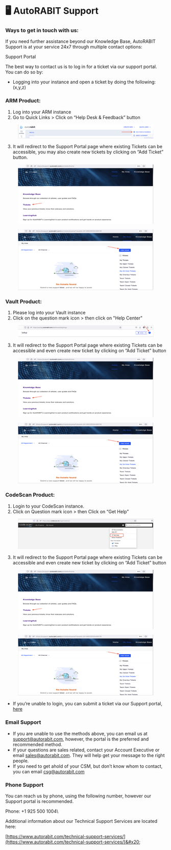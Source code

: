 # 🖥️ AutoRABIT Support

### Ways to get in touch with us:

If you need further assistance beyond our Knowledge Base, AutoRABIT Support is at your service 24x7 through multiple contact options:

Support Portal

The best way to contact us is to log in for a ticket via our support portal. You can do so by:

* Logging into your instance and open a ticket by doing the following: (x,y,z)

### ARM Product:

1. Log into your ARM instance
2. Go to Quick Links > Click on “Help Desk & Feedback” button

<figure><img src="../../.gitbook/assets/image (33).png" alt=""><figcaption></figcaption></figure>

3. It will redirect to the Support Portal page where existing Tickets can be accessible, you may also create new tickets by clicking on “Add Ticket” button.

&#x20;

<figure><img src="../../.gitbook/assets/image (34).png" alt=""><figcaption></figcaption></figure>

&#x20;

<figure><img src="../../.gitbook/assets/image (35).png" alt=""><figcaption></figcaption></figure>

### Vault Product:

1. Please log into your Vault instance
2. Click on the question mark icon > then click on "Help Center"

<figure><img src="../../.gitbook/assets/image (36).png" alt=""><figcaption></figcaption></figure>

3. It will redirect to the Support Portal page where existing Tickets can be accessible and even create new ticket by clicking on “Add Ticket” button

<figure><img src="../../.gitbook/assets/image (37).png" alt=""><figcaption></figcaption></figure>

<figure><img src="../../.gitbook/assets/image (38).png" alt=""><figcaption></figcaption></figure>

### CodeScan Product:

1. Login to your CodeScan instance.
2. Click on Question mark icon > then Click on “Get Help”

<figure><img src="../../.gitbook/assets/image (39).png" alt=""><figcaption></figcaption></figure>

3. It will redirect to the Support Portal page where existing Tickets can be accessible and even create new ticket by clicking on “Add Ticket” button

<figure><img src="../../.gitbook/assets/image (40).png" alt=""><figcaption></figcaption></figure>

<figure><img src="../../.gitbook/assets/image (41).png" alt=""><figcaption></figcaption></figure>

* If you’re unable to login, you can submit a ticket via our Support portal, [here](https://support.autorabit.com/portal/en/newticket?departmentId=241415000000006907\&layoutId=241415000000074011)

### Email Support

* If you are unable to use the methods above, you can email us at support@autorabit.com, however, the portal is the preferred and recommended method.
* If your questions are sales related, contact your Account Executive or email sales@autorabit.com. They will help get your message to the right people.&#x20;
* If you need to get ahold of your CSM, but don’t know whom to contact, you can email csg@autorabit.com &#x20;

### Phone Support&#x20;

You can reach us by phone, using the following number, however our Support portal is recommended.

Phone: +1 925 500 1004\


Additional information about our Technical Support Services are located here:

[https://www.autorabit.com/technical-support-services/](https://www.autorabit.com/technical-support-services/)&#x20;
